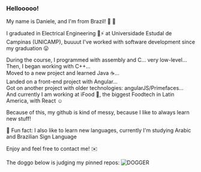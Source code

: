 ### Hellooooo!

My name is Daniele, and I'm from Brazil! 💚 💛

I graduated in Electrical Engineering 🔌⚡ at Universidade Estudal de Campinas (UNICAMP), buuuut I've worked with software development since my graduation 😛

During the course, I programmed with assembly and C... very low-level...  
Then, I began working with C++...  
Moved to a new project and learned Java ☕...  
Landed on a front-end project with Angular...  
Got on another project with older technologies: angularJS/Primefaces...  
And currently I am working at iFood 🍰, the biggest Foodtech in Latin America, with React ☺️  

Because of this, my github is kind of messy, because I like to always learn new stuff! 

🍭 Fun fact: I also like to learn new languages, currently I'm studying Arabic and Brazilian Sign Language

Enjoy and feel free to contact me! ✉️

The doggo below is judging my pinned repos:
![DOGGER](https://media.giphy.com/media/51Uiuy5QBZNkoF3b2Z/giphy-downsized.gif)  

<!--
**danidanimoraes/danidanimoraes** is a ✨ _special_ ✨ repository because its `README.md` (this file) appears on your GitHub profile.

Here are some ideas to get you started:

- 🔭 I’m currently working on ...
- 🌱 I’m currently learning ...
- 👯 I’m looking to collaborate on ...
- 🤔 I’m looking for help with ...
- 💬 Ask me about ...
- 📫 How to reach me: ...
- 😄 Pronouns: ...
- ⚡ Fun fact: ...
-->
